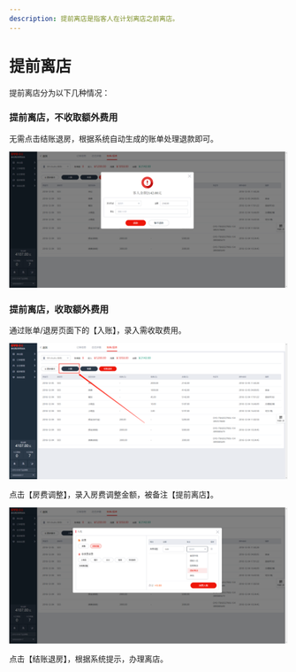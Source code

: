 ```yaml
---
description: 提前离店是指客人在计划离店之前离店。
---
```


# 提前离店

提前离店分为以下几种情况：

### 提前离店，不收取额外费用

无需点击结账退房，根据系统自动生成的账单处理退款即可。

![&#x63D0;&#x524D;&#x79BB;&#x5E97;&#x4E0D;&#x6536;&#x53D6;&#x989D;&#x5916;&#x8D39;&#x7528;&#xFF0C;&#x7CFB;&#x7EDF;&#x63D0;&#x793A;&#x5BA2;&#x4EBA;&#x4F59;&#x989D;&#xFF0C;&#x6839;&#x636E;&#x63D0;&#x793A;&#x8FDB;&#x884C;&#x6536;&#x9000;&#x6B3E;&#x5373;&#x53EF;](../../.gitbook/assets/image%20%28144%29.png)

### 提前离店，收取额外费用

通过账单/退房页面下的【入账】，录入需收取费用。

![&#x70B9;&#x51FB;&#x5165;&#x8D26;&#xFF0C;&#x8C03;&#x6574;&#x5E94;&#x6536;](../../.gitbook/assets/image%20%2850%29.png)

点击【房费调整】，录入房费调整金额，被备注【提前离店】。

![&#x5F55;&#x5165;&#x623F;&#x8D39;&#x8C03;&#x6574;&#x91D1;&#x989D;&#xFF0C;&#x5907;&#x6CE8;&#x63D0;&#x524D;&#x79BB;&#x5E97;](../../.gitbook/assets/image%20%28118%29.png)

  
点击【结账退房】，根据系统提示，办理离店。

